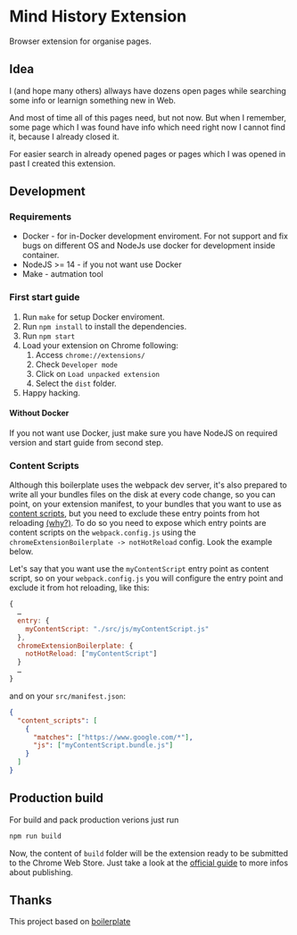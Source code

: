 # Mind History Extension

Browser extension for organise pages.

## Idea

I (and hope many others) allways have dozens open pages while searching some info or learnign something new in Web.

And most of time all of this pages need, but not now.
But when I remember, some page which I was found have info which need right now I cannot find it, because I already closed it.

For easier search in already opened pages or pages which I was opened in past I created this extension.

## Development

### Requirements

* Docker - for in-Docker development enviroment. For not support and fix bugs on different OS and NodeJs use docker for development inside container.
* NodeJS >= 14 - if you not want use Docker
* Make - autmation tool

### First start guide

1. Run `make` for setup Docker enviroment.
2. Run `npm install` to install the dependencies.
3. Run `npm start`
4. Load your extension on Chrome following:
   1. Access `chrome://extensions/`
   2. Check `Developer mode`
   3. Click on `Load unpacked extension`
   4. Select the `dist` folder.
5. Happy hacking.

#### Without Docker

If you not want use Docker, just make sure you have NodeJS on required version and start guide from second step.

### Content Scripts

Although this boilerplate uses the webpack dev server, it's also prepared to write all your bundles files on the disk at every code change, so you can point, on your extension manifest, to your bundles that you want to use as [content scripts](https://developer.chrome.com/extensions/content_scripts), but you need to exclude these entry points from hot reloading [(why?)](https://github.com/samuelsimoes/chrome-extension-webpack-boilerplate/issues/4#issuecomment-261788690). To do so you need to expose which entry points are content scripts on the `webpack.config.js` using the `chromeExtensionBoilerplate -> notHotReload` config. Look the example below.

Let's say that you want use the `myContentScript` entry point as content script, so on your `webpack.config.js` you will configure the entry point and exclude it from hot reloading, like this:

```js
{
  …
  entry: {
    myContentScript: "./src/js/myContentScript.js"
  },
  chromeExtensionBoilerplate: {
    notHotReload: ["myContentScript"]
  }
  …
}
```

and on your `src/manifest.json`:

```json
{
  "content_scripts": [
    {
      "matches": ["https://www.google.com/*"],
      "js": ["myContentScript.bundle.js"]
    }
  ]
}
```

## Production build

For build and pack production verions just run

```bash
npm run build
```

Now, the content of `build` folder will be the extension ready to be submitted to the Chrome Web Store. Just take a look at the [official guide](https://developer.chrome.com/webstore/publish) to more infos about publishing.

## Thanks

This project based on [boilerplate](https://github.com/lxieyang/chrome-extension-boilerplate-react)
